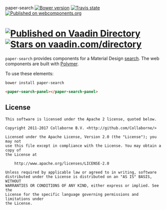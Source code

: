 paper-search [![Bower version](https://badge.fury.io/bo/paper-search.svg)](http://badge.fury.io/bo/paper-search) [![Travis state](https://travis-ci.org/Collaborne/paper-search.svg?branch=master)](https://travis-ci.org/Collaborne/paper-search) [![Published on webcomponents.org](https://img.shields.io/badge/webcomponents.org-published-blue.svg)](https://www.webcomponents.org/element/Collaborne/paper-search)
  
[![Published on Vaadin  Directory](https://img.shields.io/badge/Vaadin%20Directory-published-00b4f0.svg)](https://vaadin.com/directory/component/Collabornepaper-search)
[![Stars on vaadin.com/directory](https://img.shields.io/vaadin-directory/star/Collabornepaper-search.svg)](https://vaadin.com/directory/component/Collabornepaper-search)
=========

`paper-search` provides components for a Material Design [search](https://www.google.com/design/spec/patterns/search.html). The web components are built with [Polymer](https://www.polymer-project.org).

To use these elements:

`bower install paper-search`

<!--
```
<custom-element-demo>
  <template>
    <link rel="import" href="paper-search-panel.html">
    <next-code-block></next-code-block>
  </template>
</custom-element-demo>
```
-->
```html
<paper-search-panel></paper-search-panel>
```


## License

    This software is licensed under the Apache 2 license, quoted below.

    Copyright 2011-2017 Collaborne B.V. <http://github.com/Collaborne/>

    Licensed under the Apache License, Version 2.0 (the "License"); you may not
    use this file except in compliance with the License. You may obtain a copy of
    the License at

        http://www.apache.org/licenses/LICENSE-2.0

    Unless required by applicable law or agreed to in writing, software
    distributed under the License is distributed on an "AS IS" BASIS, WITHOUT
    WARRANTIES OR CONDITIONS OF ANY KIND, either express or implied. See the
    License for the specific language governing permissions and limitations under
    the License.

